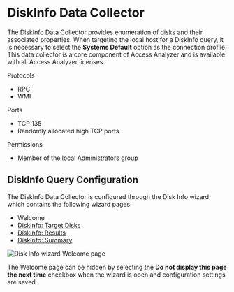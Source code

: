 # DiskInfo Data Collector

The DiskInfo Data Collector provides enumeration of disks and their associated properties. When
targeting the local host for a DiskInfo query, it is necessary to select the **Systems Default**
option as the connection profile. This data collector is a core component of Access Analyzer and is
available with all Access Analyzer licenses.

Protocols

- RPC
- WMI

Ports

- TCP 135
- Randomly allocated high TCP ports

Permissions

- Member of the local Administrators group

## DiskInfo Query Configuration

The DiskInfo Data Collector is configured through the Disk Info wizard, which contains the following
wizard pages:

- Welcome
- [DiskInfo: Target Disks](/docs/accessanalyzer/12.0/administration/data-collectors/diskinfo/targetdisks.md)
- [DiskInfo: Results](/docs/accessanalyzer/12.0/administration/data-collectors/diskinfo/results.md)
- [DiskInfo: Summary](/docs/accessanalyzer/12.0/administration/data-collectors/diskinfo/summary.md)

![Disk Info wizard Welcome page](/img/product_docs/activitymonitor/activitymonitor/install/welcome.webp)

The Welcome page can be hidden by selecting the **Do not display this page the next time** checkbox
when the wizard is open and configuration settings are saved.
